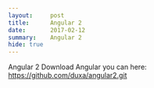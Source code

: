 ```yaml
---
layout:     post
title:      Angular 2
date:       2017-02-12
summary:    Angular 2
hide: true
---
```


Angular 2 Download Angular you can here: https://github.com/duxa/angular2.git